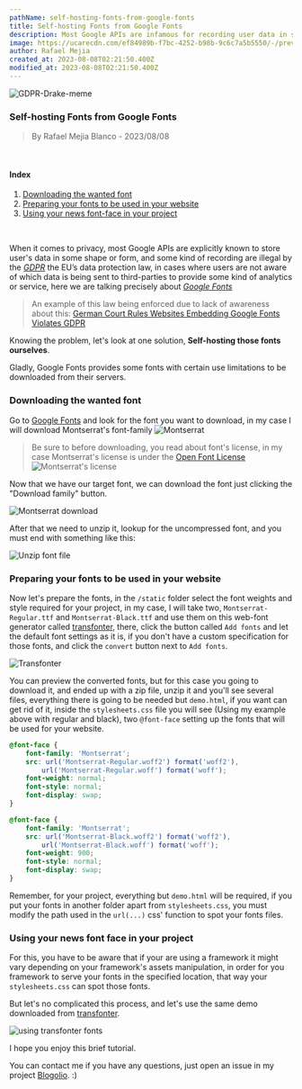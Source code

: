 ```yaml
---
pathName: self-hosting-fonts-from-google-fonts
title: Self-hosting Fonts from Google Fonts
description: Most Google APIs are infamous for recording user data in some shape or form. The General Data Protection Regulation (GDPR) is the world’s most stringent privacy and security regulation.
image: https://ucarecdn.com/ef84989b-f7bc-4252-b98b-9c6c7a5b5550/-/preview/938x432/-/quality/smart/-/format/auto/
author: Rafael Mejia
created_at: 2023-08-08T02:21:50.400Z
modified_at: 2023-08-08T02:21:50.400Z
---
```


![GDPR-Drake-meme](https://ucarecdn.com/ef84989b-f7bc-4252-b98b-9c6c7a5b5550/-/preview/938x432/-/quality/smart/-/format/auto/)

### Self-hosting Fonts from Google Fonts

> By Rafael Mejia Blanco - 2023/08/08

<br />

<div>
    <h4>Index</h4>
    <ol>
        <li>
            <a href="#downloading-the-wanted-font">
                Downloading the wanted font
            </a>
        </li>
        <li>
            <a href="#preparing-your-fonts-to-be-used-in-your-website">
                Preparing your fonts to be used in your website
            </a>
        </li>
        <li>
            <a href="#using-your-news-font-face-in-your-project">
                Using your news font-face in your project
            </a>
        </li>
    </ol>
</div>

<br />

When it comes to privacy, most Google APIs are explicitly known to store user's
data in some shape or form, and some kind of recording are illegal by the
_[GDPR](https://gdpr.eu/what-is-gdpr/)_ the EU’s data protection law, in cases
where users are not aware of which data is being sent to third-parties to
provide some kind of analytics or service, here we are talking precisely about
_[Google Fonts](https://fonts.google.com/)_

> An example of this law being enforced due to lack of awareness about this:
> [German Court Rules Websites Embedding Google Fonts Violates GDPR](https://thehackernews.com/2022/01/german-court-rules-websites-embedding.html)

Knowing the problem, let's look at one solution, **Self-hosting those fonts
ourselves**.

Gladly, Google Fonts provides some fonts with certain use limitations to be
downloaded from their servers.

### Downloading the wanted font

Go to [Google Fonts](https://fonts.google.com/) and look for the font you want
to download, in my case I will download Montserrat's font-family
![Montserrat](https://ucarecdn.com/c57e7081-50fa-4d0d-829d-cec12b330f9c/ "title")

> Be sure to before downloading, you read about font's license, in my case
> Montserrat's license is under the
> [Open Font License](https://scripts.sil.org/cms/scripts/page.php?site_id=nrsi&id=OFL)
> ![Montserrat's license](https://ucarecdn.com/b44219d6-6f64-4c96-91ba-1cee27b781dc/-/preview/938x432/-/quality/smart/-/format/auto/)

Now that we have our target font, we can download the font just clicking the
"Download family" button.

![Montserrat download](https://ucarecdn.com/dfa94045-35c4-4e5d-b380-ab13726a1d3c/-/preview/938x432/-/quality/smart/-/format/auto/)

After that we need to unzip it, lookup for the uncompressed font, and you must
end with something like this:

![Unzip font file](https://ucarecdn.com/05803f26-1339-4cd7-9db7-60ff9aa429c0/-/preview/938x432/-/quality/smart/-/format/auto/)

### Preparing your fonts to be used in your website

Now let's prepare the fonts, in the `/static` folder select the font weights and
style required for your project, in my case, I will take two,
`Montserrat-Regular.ttf` and `Montserrat-Black.ttf` and use them on this
web-font generator called [transfonter](https://transfonter.org/), there, click
the button called `Add fonts` and let the default font settings as it is, if you
don't have a custom specification for those fonts, and click the `convert`
button next to `Add fonts`.

![Transfonter](https://ucarecdn.com/a6e2048d-b55f-4b13-864b-95cf0212c535/-/preview/938x432/-/quality/smart/-/format/auto/)

You can preview the converted fonts, but for this case you going to download it,
and ended up with a zip file, unzip it and you'll see several files, everything
there is going to be needed but `demo.html`, if you want can get rid of it,
inside the `stylesheets.css` file you will see (Using my example above with
regular and black), two `@font-face` setting up the fonts that will be used for
your website.

```css
@font-face {
    font-family: 'Montserrat';
    src: url('Montserrat-Regular.woff2') format('woff2'),
        url('Montserrat-Regular.woff') format('woff');
    font-weight: normal;
    font-style: normal;
    font-display: swap;
}

@font-face {
    font-family: 'Montserrat';
    src: url('Montserrat-Black.woff2') format('woff2'),
        url('Montserrat-Black.woff') format('woff');
    font-weight: 900;
    font-style: normal;
    font-display: swap;
}
```

Remember, for your project, everything but `demo.html` will be required, if you
put your fonts in another folder apart from `stylesheets.css`, you must modify
the path used in the `url(...)` css' function to spot your fonts files.

### Using your news font face in your project

For this, you have to be aware that if your are using a framework it might vary
depending on your framework's assets manipulation, in order for you framework to
serve your fonts in the specified location, that way your `stylesheets.css` can
spot those fonts.

But let's no complicated this process, and let's use the same demo downloaded
from [transfonter](https://transfonter.org/).

![using transfonter fonts](https://ucarecdn.com/fda956b8-ec07-4afd-b80c-35790c9bba85/-/preview/938x432/-/quality/smart/-/format/auto/)

I hope you enjoy this brief tutorial.

You can contact me if you have any questions, just open an issue in my project
[Blogolio](https://github.com/Devrax/Blogolio). :)
